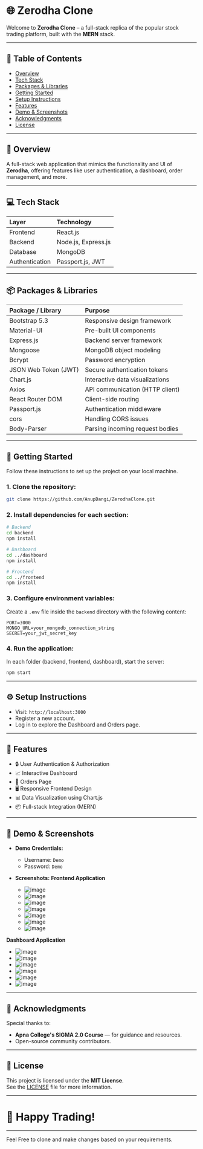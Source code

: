 # 🌐 Zerodha Clone

Welcome to **Zerodha Clone** – a full-stack replica of the popular stock trading platform, built with the **MERN** stack.

---

## 📑 Table of Contents
- [Overview](#-overview)
- [Tech Stack](#-tech-stack)
- [Packages & Libraries](#-packages--libraries)
- [Getting Started](#-getting-started)
- [Setup Instructions](#-setup-instructions)
- [Features](#-features)
- [Demo & Screenshots](#-demo--screenshots)
- [Acknowledgments](#-acknowledgments)
- [License](#-license)

---

## 🌟 Overview
A full-stack web application that mimics the functionality and UI of **Zerodha**, offering features like user authentication, a dashboard, order management, and more.

---

## 💻 Tech Stack

| Layer       | Technology    |
| :---------- | :------------ |
| Frontend    | React.js       |
| Backend     | Node.js, Express.js |
| Database    | MongoDB        |
| Authentication | Passport.js, JWT |

---

## 📦 Packages & Libraries

| Package / Library    | Purpose                        |
| :------------------- | :------------------------------ |
| Bootstrap 5.3         | Responsive design framework    |
| Material-UI           | Pre-built UI components        |
| Express.js            | Backend server framework       |
| Mongoose              | MongoDB object modeling        |
| Bcrypt                | Password encryption            |
| JSON Web Token (JWT)  | Secure authentication tokens   |
| Chart.js              | Interactive data visualizations|
| Axios                 | API communication (HTTP client)|
| React Router DOM      | Client-side routing             |
| Passport.js           | Authentication middleware      |
| cors                  | Handling CORS issues            |
| Body-Parser           | Parsing incoming request bodies |

---

## 🚀 Getting Started

Follow these instructions to set up the project on your local machine.

### 1. Clone the repository:
```bash
git clone https://github.com/AnupDangi/ZerodhaClone.git
```

### 2. Install dependencies for each section:

```bash
# Backend
cd backend
npm install

# Dashboard
cd ../dashboard
npm install

# Frontend
cd ../frontend
npm install
```

### 3. Configure environment variables:

Create a `.env` file inside the `backend` directory with the following content:

```plaintext
PORT=3000
MONGO_URL=your_mongodb_connection_string
SECRET=your_jwt_secret_key
```

### 4. Run the application:

In each folder (backend, frontend, dashboard), start the server:

```bash
npm start
```

---

## ⚙️ Setup Instructions

- Visit: `http://localhost:3000`
- Register a new account.
- Log in to explore the Dashboard and Orders page.

---

## 🎯 Features

- 🔒 User Authentication & Authorization
- 📈 Interactive Dashboard
- 📄 Orders Page
- 🖥️ Responsive Frontend Design
- 📊 Data Visualization using Chart.js
- 📦 Full-stack Integration (MERN)

---

## 🔗 Demo & Screenshots

- **Demo Credentials:**
  - Username: `Demo`
  - Password: `Demo`

- **Screenshots:**
  **Frontend Application**
  - ![image](https://github.com/user-attachments/assets/42826074-e5f6-45f7-8bd4-d41c74df50d6)
  - ![image](https://github.com/user-attachments/assets/3786e769-af75-4494-b447-bd1879675d77)
  - ![image](https://github.com/user-attachments/assets/ca2d8265-c8a8-4372-a67b-cfc88c228120)
  - ![image](https://github.com/user-attachments/assets/955aa51a-c799-4385-9c2c-3de37f58ece7)
  - ![image](https://github.com/user-attachments/assets/0c562530-19fd-4966-a1f2-c1725bfb7a0b)
  - ![image](https://github.com/user-attachments/assets/be1088dc-3e40-437e-83ba-8f17c3102306)
  - ![image](https://github.com/user-attachments/assets/7d234660-2b16-45d6-a4bd-3edf92665469)

**Dashboard Application**
- ![image](https://github.com/user-attachments/assets/6949e6a3-ec03-4907-9d91-399cc61725bd)
- ![image](https://github.com/user-attachments/assets/fbd86a02-9c1c-4a0f-9a42-79f6c1a1cdd2)
- ![image](https://github.com/user-attachments/assets/707aa52a-14f1-4718-bd43-5f99017b2e63)
- ![image](https://github.com/user-attachments/assets/e2d8eeeb-ca49-4be7-880f-288d574b6f71)
- ![image](https://github.com/user-attachments/assets/91959bbd-0a60-4d39-953f-fef5639ef940)
- ![image](https://github.com/user-attachments/assets/2cadfdad-167d-4bb9-9768-88a97b519051)

---

## 🙏 Acknowledgments

Special thanks to:
- **Apna College's SIGMA 2.0 Course** — for guidance and resources.
- Open-source community contributors.

---

## 📜 License

This project is licensed under the **MIT License**.  
See the [LICENSE](LICENSE) file for more information.

---

# 🚀 Happy Trading!
---
Feel Free to clone and make changes based on your requirements.

